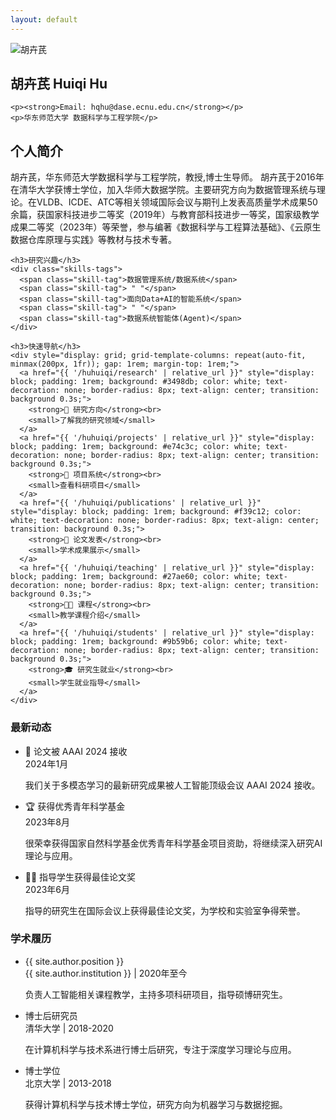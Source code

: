 ```yaml
---
layout: default
---
```


<div class="profile-section">
  <div class="profile-image">
    <img src="{{ '/assets/images/profile.JPEG' | relative_url }}" alt="胡卉芪" />
    <h2>胡卉芪 Huiqi Hu</h2>

    <p><strong>Email: hqhu@dase.ecnu.edu.cn</strong></p>
    <p>华东师范大学 数据科学与工程学院</p>
  </div>
  
  <div class="profile-info">
    <h2>个人简介</h2>
    <p>
      胡卉芪，华东师范大学数据科学与工程学院，教授,博士生导师。 胡卉芪于2016年在清华大学获博士学位，加入华师大数据学院。主要研究方向为数据管理系统与理论。在VLDB、ICDE、ATC等相关领域国际会议与期刊上发表高质量学术成果50余篇，获国家科技进步二等奖（2019年）与教育部科技进步一等奖，国家级教学成果二等奖（2023年）等荣誉，参与编著《数据科学与工程算法基础》、《云原生数据仓库原理与实践》等教材与技术专著。
    </p>
    

    <h3>研究兴趣</h3>
    <div class="skills-tags">
      <span class="skill-tag">数据管理系统/数据系统</span>
      <span class="skill-tag"> " "</span>
      <span class="skill-tag">面向Data+AI的智能系统</span>
      <span class="skill-tag"> " "</span>
      <span class="skill-tag">数据系统智能体(Agent)</span>
    </div>

    <h3>快速导航</h3>
    <div style="display: grid; grid-template-columns: repeat(auto-fit, minmax(200px, 1fr)); gap: 1rem; margin-top: 1rem;">
      <a href="{{ '/huhuiqi/research' | relative_url }}" style="display: block; padding: 1rem; background: #3498db; color: white; text-decoration: none; border-radius: 8px; text-align: center; transition: background 0.3s;">
        <strong>🔬 研究方向</strong><br>
        <small>了解我的研究领域</small>
      </a>
      <a href="{{ '/huhuiqi/projects' | relative_url }}" style="display: block; padding: 1rem; background: #e74c3c; color: white; text-decoration: none; border-radius: 8px; text-align: center; transition: background 0.3s;">
        <strong>🚀 项目系统</strong><br>
        <small>查看科研项目</small>
      </a>
      <a href="{{ '/huhuiqi/publications' | relative_url }}" style="display: block; padding: 1rem; background: #f39c12; color: white; text-decoration: none; border-radius: 8px; text-align: center; transition: background 0.3s;">
        <strong>📄 论文发表</strong><br>
        <small>学术成果展示</small>
      </a>
      <a href="{{ '/huhuiqi/teaching' | relative_url }}" style="display: block; padding: 1rem; background: #27ae60; color: white; text-decoration: none; border-radius: 8px; text-align: center; transition: background 0.3s;">
        <strong>👨‍🏫 课程</strong><br>
        <small>教学课程介绍</small>
      </a>
      <a href="{{ '/huhuiqi/students' | relative_url }}" style="display: block; padding: 1rem; background: #9b59b6; color: white; text-decoration: none; border-radius: 8px; text-align: center; transition: background 0.3s;">
        <strong>🎓 研究生就业</strong><br>
        <small>学生就业指导</small>
      </a>
    </div>
  </div>
</div>

<div class="content-card">
  <h3>最新动态</h3>
  <ul class="item-list">
    <li>
      <div class="item-title">🎉 论文被 AAAI 2024 接收</div>
      <div class="item-meta">2024年1月</div>
      <p>我们关于多模态学习的最新研究成果被人工智能顶级会议 AAAI 2024 接收。</p>
    </li>
    <li>
      <div class="item-title">🏆 获得优秀青年科学基金</div>
      <div class="item-meta">2023年8月</div>
      <p>很荣幸获得国家自然科学基金优秀青年科学基金项目资助，将继续深入研究AI理论与应用。</p>
    </li>
    <li>
      <div class="item-title">👨‍🎓 指导学生获得最佳论文奖</div>
      <div class="item-meta">2023年6月</div>
      <p>指导的研究生在国际会议上获得最佳论文奖，为学校和实验室争得荣誉。</p>
    </li>
  </ul>
</div>

<div class="content-card">
  <h3>学术履历</h3>
  <ul class="item-list">
    <li>
      <div class="item-title">{{ site.author.position }}</div>
      <div class="item-meta">{{ site.author.institution }} | 2020年至今</div>
      <p>负责人工智能相关课程教学，主持多项科研项目，指导硕博研究生。</p>
    </li>
    <li>
      <div class="item-title">博士后研究员</div>
      <div class="item-meta">清华大学 | 2018-2020</div>
      <p>在计算机科学与技术系进行博士后研究，专注于深度学习理论与应用。</p>
    </li>
    <li>
      <div class="item-title">博士学位</div>
      <div class="item-meta">北京大学 | 2013-2018</div>
      <p>获得计算机科学与技术博士学位，研究方向为机器学习与数据挖掘。</p>
    </li>
  </ul>
</div>
